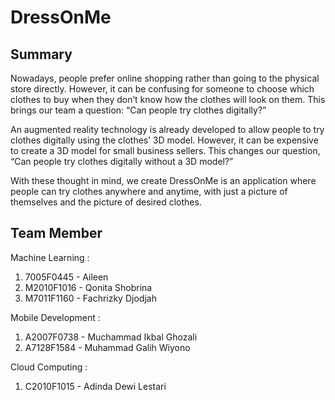 # DressOnMe
## Summary
Nowadays, people prefer online shopping rather than going to the physical store directly. However, it can be confusing for someone to choose which clothes to buy when they don’t know how the clothes will look on them. This brings our team a question: “Can people try clothes digitally?”

An augmented reality technology is already developed to allow people to try clothes digitally using the clothes’ 3D model. However, it can be expensive to create a 3D model for small business sellers. This changes our question, “Can people try clothes digitally without a 3D model?”

With these thought in mind, we create DressOnMe is an application where people can try clothes anywhere and anytime, with just a picture of themselves and the picture of desired clothes.

## Team Member
Machine Learning :

1. 7005F0445 - Aileen
2. M2010F1016 - Qonita Shobrina
3. M7011F1160 - Fachrizky Djodjah


Mobile Development :

1. A2007F0738 - Muchammad Ikbal Ghozali
2. A7128F1584 - Muhammad Galih Wiyono


Cloud Computing :

1. C2010F1015 - Adinda Dewi Lestari
